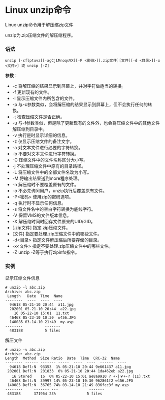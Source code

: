 
# Linux unzip命令



Linux unzip命令用于解压缩zip文件

unzip为.zip压缩文件的解压缩程序。

### 语法

```
unzip [-cflptuvz][-agCjLMnoqsVX][-P <密码>][.zip文件][文件][-d <目录>][-x <文件>] 或 unzip [-Z]

```

**参数**：

*   -c 将解压缩的结果显示到屏幕上，并对字符做适当的转换。
*   -f 更新现有的文件。
*   -l 显示压缩文件内所包含的文件。
*   -p 与-c参数类似，会将解压缩的结果显示到屏幕上，但不会执行任何的转换。
*   -t 检查压缩文件是否正确。
*   -u 与-f参数类似，但是除了更新现有的文件外，也会将压缩文件中的其他文件解压缩到目录中。
*   -v 执行是时显示详细的信息。
*   -z 仅显示压缩文件的备注文字。
*   -a 对文本文件进行必要的字符转换。
*   -b 不要对文本文件进行字符转换。
*   -C 压缩文件中的文件名称区分大小写。
*   -j 不处理压缩文件中原有的目录路径。
*   -L 将压缩文件中的全部文件名改为小写。
*   -M 将输出结果送到more程序处理。
*   -n 解压缩时不要覆盖原有的文件。
*   -o 不必先询问用户，unzip执行后覆盖原有文件。
*   -P&lt;密码&gt; 使用zip的密码选项。
*   -q 执行时不显示任何信息。
*   -s 将文件名中的空白字符转换为底线字符。
*   -V 保留VMS的文件版本信息。
*   -X 解压缩时同时回存文件原来的UID/GID。
*   [.zip文件] 指定.zip压缩文件。
*   [文件] 指定要处理.zip压缩文件中的哪些文件。
*   -d&lt;目录&gt; 指定文件解压缩后所要存储的目录。
*   -x&lt;文件&gt; 指定不要处理.zip压缩文件中的哪些文件。
*   -Z unzip -Z等于执行zipinfo指令。

### 实例

显示压缩文件信息

```
# unzip -l abc.zip 
Archive: abc.zip
 Length   Date  Time  Name
--------  ----  ----  ----
  94618 05-21-10 20:44  a11.jpg
  202001 05-21-10 20:44  a22.jpg
    16 05-22-10 15:01  11.txt
  46468 05-23-10 10:30  w456.JPG
  140085 03-14-10 21:49  my.asp
--------          -------
  483188          5 files

```

解压文件

```
# unzip -v abc.zip 
Archive: abc.zip
Length  Method  Size Ratio  Date  Time  CRC-32  Name
-------- ------ ------- -----  ----  ----  ------  ----
  94618 Defl:N  93353  1% 05-21-10 20:44 9e661437 a11.jpg
 202001 Defl:N  201833  0% 05-21-10 20:44 1da462eb a22.jpg
   16 Stored    16  0% 05-22-10 15:01 ae8a9910 ? +-|￥+-? (11).txt
  46468 Defl:N  39997 14% 05-23-10 10:30 962861f2 w456.JPG
 140085 Defl:N  36765 74% 03-14-10 21:49 836fcc3f my.asp
--------     ------- ---              -------
 483188      371964 23%              5 files

```



